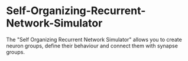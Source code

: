 # Self-Organizing-Recurrent-Network-Simulator
The "Self Organizing Recurrent Network Simulator" allows you to create neuron groups, define their behaviour and connect them with synapse groups.
